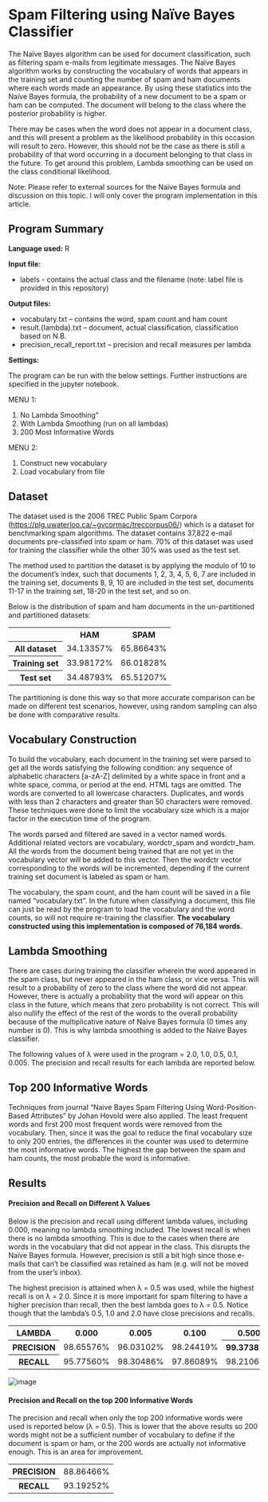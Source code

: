# Spam Filtering using Naïve Bayes Classifier

The Naïve Bayes algorithm can be used for document classification, such as filtering spam e-mails from legitimate messages. The Naïve Bayes algorithm works by constructing the vocabulary of words that appears in the training set and counting the number of spam and ham documents where each words made an appearance. By using these statistics into the Naïve Bayes formula, the probability of a new document to be a spam or ham can be computed. The document will belong to the class where the posterior probability is higher.

There may be cases when the word does not appear in a document class, and this will present a problem as the likelihood probability in this occasion will result to zero. However, this should not be the case as there is still a probability of that word occurring in a document belonging to that class in the future. To get around this problem, Lambda smoothing can be used on the class conditional likelihood.

Note: Please refer to external sources for the Naïve Bayes formula and discussion on this topic. I will only cover the program implementation in this article.

<h2> Program Summary </h2>

<b>Language used:</b> R

<b>Input file:</b>
- labels - contains the actual class and the filename (note: label file is provided in this repository)

<b>Output files:</b>
- vocabulary.txt – contains the word, spam count and ham count
- result.{lambda}.txt – document, actual classification, classification based on N.B.
- precision_recall_report.txt – precision and recall measures per lambda

<b>Settings:</b>

The program can be run with the below settings. Further instructions are specified in the jupyter notebook.

MENU 1: 
1. No Lambda Smoothing"
2. With Lambda Smoothing (run on all lambdas)
3. 200 Most Informative Words

MENU 2:
1. Construct new vocabulary
2. Load vocabulary from file

<h2> Dataset </h2>

The dataset used is the 2006 TREC Public Spam Corpora (https://plg.uwaterloo.ca/~gvcormac/treccorpus06/) which is a dataset for benchmarking spam algorithms. The dataset contains 37,822 e-mail documents pre-classified into spam or ham. 70% of this dataset was used for training the classifier while the other 30% was used as the test set.

The method used to partition the dataset is by applying the modulo of 10 to the document’s index, such that documents 1, 2, 3, 4, 5, 6, 7 are included in the training set, documents 8, 9, 10 are included in the test set, documents 11-17 in the training set, 18-20 in the test set, and so on.

Below is the distribution of spam and ham documents in the un-partitioned and partitioned datasets:
<table>
  <tr>
    <th></th>
    <th>HAM</th>
    <th>SPAM</th>
  </tr>
  <tr>
    <th>All dataset</th>
    <td>34.13357%</td>
    <td>65.86643%</td>
  </tr>
  <tr>
    <th>Training set</th>
    <td>33.98172%</td>
    <td>66.01828%</td>
  </tr>
  <tr>
    <th>Test set</th>
    <td>34.48793%</td>
    <td>65.51207%</td>
  </tr>
</table>

The partitioning is done this way so that more accurate comparison can be made on different test scenarios, however, using random sampling can also be done with comparative results.

<h2> Vocabulary Construction </h2>

To build the vocabulary, each document in the training set were parsed to get all the words satisfying the following condition: any sequence of alphabetic characters [a-zA-Z] delimited by a white space in front and a white space, comma, or period at the end. HTML tags are omitted. The words are converted to all lowercase characters. Duplicates, and words with less than 2 characters and greater than 50 characters were removed. These techniques were done to limit the vocabulary size which is a major factor in the execution time of the program. 

The words parsed and filtered are saved in a vector named words. Additional related vectors are vocabulary, wordctr_spam and wordctr_ham. All the words from the document being trained that are not yet in the vocabulary vector will be added to this vector. Then the wordctr vector corresponding to the words will be incremented, depending if the current training set document is labeled as spam or ham.

The vocabulary, the spam count, and the ham count will be saved in a file named “vocabulary.txt”. In the future when classifying a document, this file can just be read by the program to load the vocabulary and the word counts, so will not require re-training the classifier. <b>The vocabulary constructed using this implementation is composed of 76,184 words.</b>

<h2>Lambda Smoothing</h2>

There are cases during training the classifier wherein the word appeared in the spam class, but never appeared in the ham class, or vice versa. This will result to a probability of zero to the class where the word did not appear. However, there is actually a probability that the word will appear on this class in the future, which means that zero probability is not correct. This will also nullify the effect of the rest of the words to the overall probability because of the multiplicative nature of Naïve Bayes formula (0 times any number is 0). This is why lambda smoothing is added to the Naïve Bayes classifier.

The following values of λ were used in the program = 2.0, 1.0, 0.5, 0.1, 0.005. The precision and recall results for each lambda are reported below.

<h2>Top 200 Informative Words</h2>

Techniques from journal “Naive Bayes Spam Filtering Using Word-Position-Based Attributes” by Johan Hovold were also applied. The least frequent words and first 200 most frequent words were removed from the vocabulary. Then, since it was the goal to reduce the final vocabulary size to only 200 entries, the differences in the counter was used to determine the most informative words. The highest the gap between the spam and ham counts, the most probable the word is informative.

<h2>Results</h2>

<h4>Precision and Recall on Different λ Values</h4>

Below is the precision and recall using different lambda values, including 0.000, meaning no lambda smoothing included. The lowest recall is when there is no lambda smoothing. This is due to the cases when there are words in the vocabulary that did not appear in the class. This disrupts the Naïve Bayes formula. However, precision is still a bit high since those e-mails that can’t be classified was retained as ham (e.g. will not be moved from the user’s inbox).

The highest precision is attained when λ = 0.5 was used, while the highest recall is on λ = 2.0. Since it is more important for spam filtering to have a higher precision than recall, then the best lambda goes to λ = 0.5. Notice though that the lambda’s 0.5, 1.0 and 2.0 have close precisions and recalls.

<table>
  <tr>
    <th>LAMBDA</th>
    <th>0.000</th>
    <th>0.005</th>
    <th>0.100</th>
    <th>0.500</th>
    <th>1.000</th>
    <th>2.000</th>
  </tr>
  <tr>
    <th>PRECISION</th>
    <td>98.65576%</td>
    <td>96.03102%</td>
    <td>98.24419%</td>
    <th>99.37381%</th>
    <td>99.30754%</td>
    <td>99.14796%</td>
  </tr>
  <tr>
    <th>RECALL</th>
    <td>95.77560%</td>
    <td>98.30486%</td>
    <td>97.86089%</td>
    <td>98.21068%</td>
    <td>98.39903%</td>
    <th>98.62774%</th>
  </tr>
  </table>

![image](https://user-images.githubusercontent.com/90839613/133879402-a346cd12-8124-4236-94b4-2924d9973adb.png)

<h4>Precision and Recall on the top 200 Informative Words</h4>

The precision and recall when only the top 200 informative words were used is reported below (λ = 0.5). This is lower that the above results so 200 words might
not be a sufficient number of vocabulary to define if the document is spam or ham, or the 200 words are actually not informative enough. This is an area for improvement.

<table>
  <tr>
    <th>PRECISION</th>
  <td>88.86466%</td>
  </tr>
<tr>
  <th>RECALL</th>
  <td>93.19252%</td>
  </tr>
  </table>
